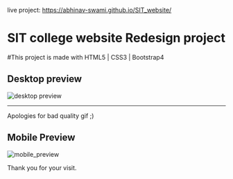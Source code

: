 live project: https://abhinav-swami.github.io/SIT_website/

# SIT college website Redesign project
 #This project is made with HTML5 | CSS3 | Bootstrap4
## Desktop preview
 
![desktop preview](https://github.com/abhinav-swami/SIT_website_redesign/blob/master/readme-data/Hnet-image.gif) 

---

Apologies for bad quality gif ;) 
## Mobile Preview
![mobile_preview](https://github.com/abhinav-swami/SIT_website_redesign/blob/master/readme-data/mob-preview.gif)

Thank you for your visit.




